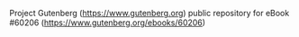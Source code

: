 Project Gutenberg (https://www.gutenberg.org) public repository for eBook #60206 (https://www.gutenberg.org/ebooks/60206)
